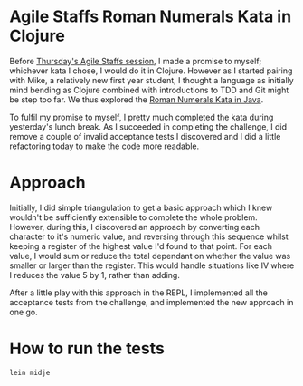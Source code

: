 # Agile Staffs Roman Numerals Kata in Clojure 

Before [Thursday's Agile Staffs
session](http://www.meetup.com/Agile-Staffordshire/events/218889499), I made a
promise to myself; whichever kata I chose, I would do it in Clojure. However as
I started pairing with Mike, a relatively new first year student, I thought a
language as initially mind bending as Clojure combined with introductions to
TDD and Git might be step too far. We thus explored the [Roman Numerals Kata in
Java](https://github.com/paulspencerwilliams/AgileStaffsRomanNumeralsKataJava1). 

To fulfil my promise to myself, I pretty much completed the kata during
yesterday's lunch break. As I succeeded in completing the challenge, I did
remove a couple of invalid acceptance tests I discovered and I did a little
refactoring today to make the code more readable.  

# Approach

Initially, I did simple triangulation to get a basic approach which I knew
wouldn't be sufficiently extensible to complete the whole problem. However,
during this, I discovered an approach by converting each character to it's
numeric value, and reversing through this sequence whilst keeping a register of
the highest value I'd found to that point. For each value, I would sum or
reduce the total dependant on whether the value was smaller or larger than the
register. This would handle situations like IV where I reduces the value 5 by
1, rather than adding.

After a little play with this approach in the REPL, I implemented all the
acceptance tests from the challenge, and implemented the new approach in one
go. 

# How to run the tests

`lein midje`

